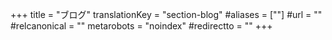 +++
title = "ブログ"
translationKey = "section-blog"
#aliases = [""]
#url = ""
#relcanonical = ""
metarobots = "noindex"
#redirectto = ""
+++
